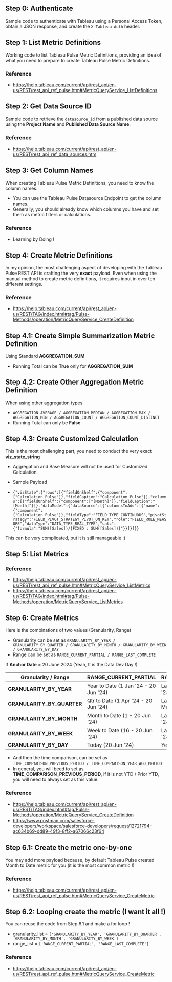 ## Step 0: Authenticate

Sample code to authenticate with Tableau using a Personal Access Token, obtain a JSON response, and create
the `X-Tableau-Auth` header.

## Step 1: List Metric Definitions

Working code to list Tableau Pulse Metric Definitions, providing an idea of what you need to prepare to create Tableau
Pulse Metric Definitions.

### Reference

* https://help.tableau.com/current/api/rest_api/en-us/REST/rest_api_ref_pulse.htm#MetricQueryService_ListDefinitions

## Step 2: Get Data Source ID

Sample code to retrieve the `datasource_id` from a published data source using the **Project Name** and **Published Data
Source Name**.

### Reference

* https://help.tableau.com/current/api/rest_api/en-us/REST/rest_api_ref_data_sources.htm

## Step 3: Get Column Names

When creating Tableau Pulse Metric Definitions, you need to know the column names.

* You can use the Tableau Pulse Datasource Endpoint to get the column names.
* Generally, you should already know which columns you have and set them as metric filters or calculations.

### Reference

* Learning by Doing !

## Step 4: Create Metric Definitions

In my opinion, the most challenging aspect of developing with the Tableau Pulse REST API is crafting the very **exact**
payload. Even when using the manual method to create metric definitions, it requires input in over ten different
settings.

### Reference

* https://help.tableau.com/current/api/rest_api/en-us/REST/TAG/index.html#tag/Pulse-Methods/operation/MetricQueryService_CreateDefinition

## Step 4.1: Create Simple Summarization Metric Definition

Using Standard **AGGREGATION_SUM**

* Running Total can be **True** only for **AGGREGATION_SUM**

## Step 4.2: Create Other Aggregation Metric Definition

When using other aggregation types

* `AGGREGATION_AVERAGE / AGGREGATION_MEDIAN / AGGREGATION_MAX / AGGREGATION_MIN / AGGREGATION_COUNT / AGGREGATION_COUNT_DISTINCT`
* Running Total can only be **False**

## Step 4.3: Create Customized Calculation

This is the most challenging part, you need to conduct the very exact **viz_state_string**

* Aggregation and Base Measure will not be used for Customized Calculation
* Sample Payload

* `{"vizState":{"rows":[{"fieldOnShelf":{"component":["Calculation_Pulse"]},"fieldCaption":"Calculation_Pulse"}],"columns":[{"fieldOnShelf":{"component":["[Month]"]},"fieldCaption":"[Month]"}]},"dataModel":{"dataSource":[{"columnsToAdd":[{"name":{"component":["Calculation_Pulse"]},"fieldType":"FIELD_TYPE_CONTINUOUS","pivotStrategy":"FIELD_PIVOT_STRATEGY_PIVOT_ON_KEY","role":"FIELD_ROLE_MEASURE","dataType":"DATA_TYPE_REAL_TYPE","calc":{"formula":"SUM([Sales])/{FIXED : SUM([Sales])}"}}]}]}}`

This can be very complicated, but it is still manageable :)

## Step 5: List Metrics

### Reference

* https://help.tableau.com/current/api/rest_api/en-us/REST/rest_api_ref_pulse.htm#MetricQueryService_ListMetrics
* https://help.tableau.com/current/api/rest_api/en-us/REST/TAG/index.html#tag/Pulse-Methods/operation/MetricQueryService_ListMetrics

## Step 6: Create Metrics

Here is the combinations of two values (Granularity, Range)

* Granularity can be set
  as `GRANULARITY_BY_YEAR / GRANULARITY_BY_QUARTER / GRANULARITY_BY_MONTH / GRANULARITY_BY_WEEK / GRANULARITY_BY_DAY`
* Range can be set as `RANGE_CURRENT_PARTIAL / RANGE_LAST_COMPLETE`

If **Anchor Date** = 20 June 2024 (Yeah, It is the Data Dev Day !)

| Granularity / Range        | RANGE_CURRENT_PARTIAL                 | RANGE_LAST_COMPLETE               |
|----------------------------|---------------------------------------|-----------------------------------|
| **GRANULARITY_BY_YEAR**    | Year to Date (1 Jan '24 - 20 Jun '24) | Last Year (1 Jan - 31 Dec '24)    |
| **GRANULARITY_BY_QUARTER** | Qtr to Date (1 Apr '24 - 20 Jun '24)  | Last Quarter (1 Jan - 31 Mar '24) |
| **GRANULARITY_BY_MONTH**   | Month to Date (1 - 20 Jun '24)        | Last Month (1 - 30 May '24)       |
| **GRANULARITY_BY_WEEK**    | Week to Date  (16 - 20 Jun '24)       | Last Week (9 - 15 Jun '24)        |
| **GRANULARITY_BY_DAY**     | Today (20 Jun '24)                    | Yesterday (19 Jun' 24)            |

* And then the time comparison, can be set as `TIME_COMPARISON_PREVIOUS_PERIOD / TIME_COMPARISON_YEAR_AGO_PERIOD`
* In general, you will beed to set as **TIME_COMPARISON_PREVIOUS_PERIOD**, if it is not YTD / Prior YTD, you will need
  to always set as this value.

### Reference

* https://help.tableau.com/current/api/rest_api/en-us/REST/TAG/index.html#tag/Pulse-Methods/operation/MetricQueryService_CreateDefinition
* https://www.postman.com/salesforce-developers/workspace/salesforce-developers/request/12721794-ac634b69-dd89-49f3-8ff2-a67066c23f64

## Step 6.1: Create the metric one-by-one

You may add more payload because, by default Tableau Pulse created Month to Date metric for you (it is the most common metric !)

### Reference 
* https://help.tableau.com/current/api/rest_api/en-us/REST/rest_api_ref_pulse.htm#MetricQueryService_CreateMetric

## Step 6.2: Looping create the metric (I want it all !)

You can reuse the code from Step 6.1 and make a for loop !

* granularity_list = `['GRANULARITY_BY_YEAR', 'GRANULARITY_BY_QUARTER', 'GRANULARITY_BY_MONTH', 'GRANULARITY_BY_WEEK']`
* range_list = `['RANGE_CURRENT_PARTIAL', 'RANGE_LAST_COMPLETE']`

### Reference
* https://help.tableau.com/current/api/rest_api/en-us/REST/rest_api_ref_pulse.htm#MetricQueryService_CreateMetric
